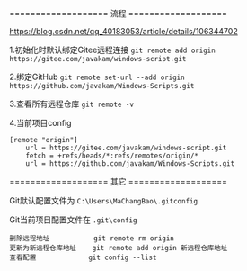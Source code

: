 =================== 流程 ===================

<https://blog.csdn.net/qq_40183053/article/details/106344702>

1.初始化时默认绑定Gitee远程连接
`git remote add origin https://gitee.com/javakam/windows-script.git`

2.绑定GitHub
`git remote set-url --add origin https://github.com/javakam/Windows-Scripts.git`

3.查看所有远程仓库  `git remote -v`

4.当前项目config
```
[remote "origin"]
	url = https://gitee.com/javakam/windows-script.git
	fetch = +refs/heads/*:refs/remotes/origin/*
	url = https://github.com/javakam/Windows-Scripts.git
```
	
=================== 其它 ===================

Git默认配置文件为 `C:\Users\MaChangBao\.gitconfig`

Git当前项目配置文件在 `.git\config`

```
删除远程地址           git remote rm origin
更新为新远程仓库地址    git remote add origin 新远程仓库地址
查看配置             git config --list
```